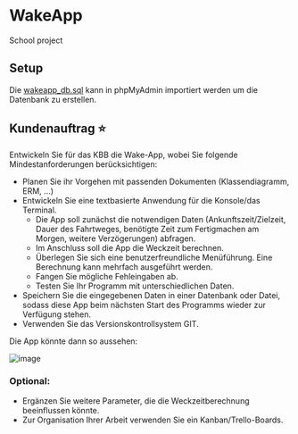 # WakeApp
School project

## Setup
Die [wakeapp_db.sql](wakeapp_db.sql) kann in phpMyAdmin importiert werden um die Datenbank zu erstellen.

## Kundenauftrag ⭐️
Entwickeln Sie für das KBB die Wake-App, wobei Sie folgende Mindestanforderungen berücksichtigen:

* Planen Sie ihr Vorgehen mit passenden Dokumenten (Klassendiagramm, ERM, ...)
* Entwickeln Sie eine textbasierte Anwendung für die Konsole/das Terminal.
  * Die App soll zunächst die notwendigen Daten (Ankunftszeit/Zielzeit, Dauer des Fahrtweges, benötigte Zeit zum Fertigmachen am Morgen, weitere Verzögerungen) abfragen.
  * Im Anschluss soll die App die Weckzeit berechnen.
  * Überlegen Sie sich eine benutzerfreundliche Menüführung. Eine Berechnung kann mehrfach ausgeführt werden.
  * Fangen Sie mögliche Fehleingaben ab.
  * Testen Sie Ihr Programm mit unterschiedlichen Daten.
* Speichern Sie die eingegebenen Daten in einer Datenbank oder Datei, sodass diese App beim nächsten Start des Programms wieder zur Verfügung stehen.
* Verwenden Sie das Versionskontrollsystem GIT.

Die App könnte dann so aussehen:

![image](https://user-images.githubusercontent.com/62339413/174446988-8e8985a4-acf7-4188-957f-6be9a45f5303.png)

### Optional:
* Ergänzen Sie weitere Parameter, die die Weckzeitberechnung beeinflussen könnte.
* Zur Organisation Ihrer Arbeit verwenden Sie ein Kanban/Trello-Boards.
